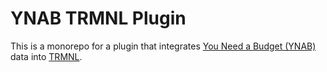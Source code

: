 # YNAB TRMNL Plugin

This is a monorepo for a plugin that integrates [You Need a Budget (YNAB)](https://www.ynab.com) data into [TRMNL](https://trmnl.io).
